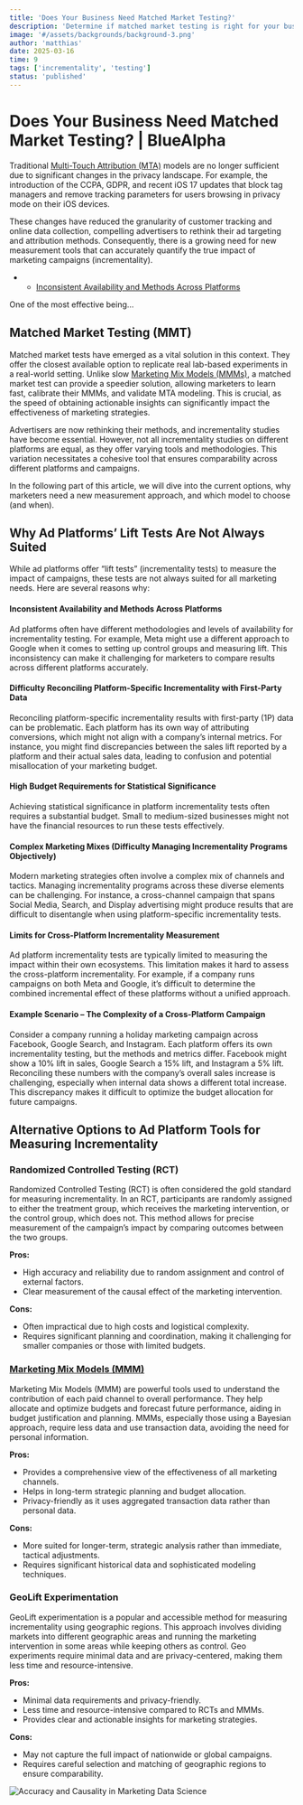 ```yaml
---
title: 'Does Your Business Need Matched Market Testing?'
description: 'Determine if matched market testing is right for your business with practical guidance on implementation and measurement strategies.'
image: '#/assets/backgrounds/background-3.png'
author: 'matthias'
date: 2025-03-16
time: 9
tags: ['incrementality', 'testing']
status: 'published'
---
```


# Does Your Business Need Matched Market Testing? | BlueAlpha

Traditional [Multi-Touch Attribution (MTA)](/articles/multi-touch-attribution-pitfalls) models are no longer sufficient due to significant changes in the privacy landscape. For example, the introduction of the CCPA, GDPR, and recent iOS 17 updates that block tag managers and remove tracking parameters for users browsing in privacy mode on their iOS devices.

These changes have reduced the granularity of customer tracking and online data collection, compelling advertisers to rethink their ad targeting and attribution methods. Consequently, there is a growing need for new measurement tools that can accurately quantify the true impact of marketing campaigns (incrementality).

- - [Inconsistent Availability and Methods Across Platforms](#Inconsistent_Availability_and_Methods_Across_Platforms)

One of the most effective being…

## Matched Market Testing (MMT)

Matched market tests have emerged as a vital solution in this context. They offer the closest available option to replicate real lab-based experiments in a real-world setting. Unlike slow [Marketing Mix Models (MMMs)](/articles/what-is-media-mix-modeling), a matched market test can provide a speedier solution, allowing marketers to learn fast, calibrate their MMMs, and validate MTA modeling. This is crucial, as the speed of obtaining actionable insights can significantly impact the effectiveness of marketing strategies.

Advertisers are now rethinking their methods, and incrementality studies have become essential. However, not all incrementality studies on different platforms are equal, as they offer varying tools and methodologies. This variation necessitates a cohesive tool that ensures comparability across different platforms and campaigns.

In the following part of this article, we will dive into the current options, why marketers need a new measurement approach, and which model to choose (and when).

## Why Ad Platforms’ Lift Tests Are Not Always Suited

While ad platforms offer “lift tests” (incrementality tests) to measure the impact of campaigns, these tests are not always suited for all marketing needs. Here are several reasons why:

#### Inconsistent Availability and Methods Across Platforms

Ad platforms often have different methodologies and levels of availability for incrementality testing. For example, Meta might use a different approach to Google when it comes to setting up control groups and measuring lift. This inconsistency can make it challenging for marketers to compare results across different platforms accurately.

#### Difficulty Reconciling Platform-Specific Incrementality with First-Party Data

Reconciling platform-specific incrementality results with first-party (1P) data can be problematic. Each platform has its own way of attributing conversions, which might not align with a company’s internal metrics. For instance, you might find discrepancies between the sales lift reported by a platform and their actual sales data, leading to confusion and potential misallocation of your marketing budget.

#### High Budget Requirements for Statistical Significance

Achieving statistical significance in platform incrementality tests often requires a substantial budget. Small to medium-sized businesses might not have the financial resources to run these tests effectively.

#### Complex Marketing Mixes (Difficulty Managing Incrementality Programs Objectively)

Modern marketing strategies often involve a complex mix of channels and tactics. Managing incrementality programs across these diverse elements can be challenging. For instance, a cross-channel campaign that spans Social Media, Search, and Display advertising might produce results that are difficult to disentangle when using platform-specific incrementality tests.

#### Limits for Cross-Platform Incrementality Measurement

Ad platform incrementality tests are typically limited to measuring the impact within their own ecosystems. This limitation makes it hard to assess the cross-platform incrementality. For example, if a company runs campaigns on both Meta and Google, it’s difficult to determine the combined incremental effect of these platforms without a unified approach.

#### Example Scenario – The Complexity of a Cross-Platform Campaign

Consider a company running a holiday marketing campaign across Facebook, Google Search, and Instagram. Each platform offers its own incrementality testing, but the methods and metrics differ. Facebook might show a 10% lift in sales, Google Search a 15% lift, and Instagram a 5% lift. Reconciling these numbers with the company’s overall sales increase is challenging, especially when internal data shows a different total increase. This discrepancy makes it difficult to optimize the budget allocation for future campaigns.

## Alternative Options to Ad Platform Tools for Measuring Incrementality

### Randomized Controlled Testing (RCT)

Randomized Controlled Testing (RCT) is often considered the gold standard for measuring incrementality. In an RCT, participants are randomly assigned to either the treatment group, which receives the marketing intervention, or the control group, which does not. This method allows for precise measurement of the campaign’s impact by comparing outcomes between the two groups.

**Pros:**

- High accuracy and reliability due to random assignment and control of external factors.
- Clear measurement of the causal effect of the marketing intervention.

**Cons:**

- Often impractical due to high costs and logistical complexity.
- Requires significant planning and coordination, making it challenging for smaller companies or those with limited budgets.

### [Marketing Mix Models (MMM)](/articles/what-is-media-mix-modeling)

Marketing Mix Models (MMM) are powerful tools used to understand the contribution of each paid channel to overall performance. They help allocate and optimize budgets and forecast future performance, aiding in budget justification and planning. MMMs, especially those using a Bayesian approach, require less data and use transaction data, avoiding the need for personal information.

**Pros:**

- Provides a comprehensive view of the effectiveness of all marketing channels.
- Helps in long-term strategic planning and budget allocation.
- Privacy-friendly as it uses aggregated transaction data rather than personal data.

**Cons:**

- More suited for longer-term, strategic analysis rather than immediate, tactical adjustments.
- Requires significant historical data and sophisticated modeling techniques.

### GeoLift Experimentation

GeoLift experimentation is a popular and accessible method for measuring incrementality using geographic regions. This approach involves dividing markets into different geographic areas and running the marketing intervention in some areas while keeping others as control. Geo experiments require minimal data and are privacy-centered, making them less time and resource-intensive.

**Pros:**

- Minimal data requirements and privacy-friendly.
- Less time and resource-intensive compared to RCTs and MMMs.
- Provides clear and actionable insights for marketing strategies.

**Cons:**

- May not capture the full impact of nationwide or global campaigns.
- Requires careful selection and matching of geographic regions to ensure comparability.

![Accuracy and Causality in Marketing Data Science](#assets/articles/matched-market-testing-guide/accuracy-causality-marketing.png)
